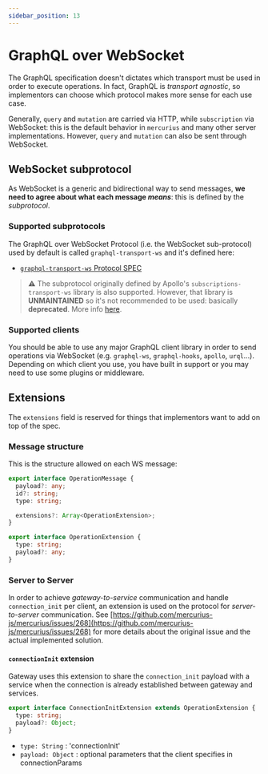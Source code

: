 ```yaml
---
sidebar_position: 13
---
```


# GraphQL over WebSocket

The GraphQL specification doesn't dictates which transport must be used in order to execute operations. In fact, GraphQL is _transport agnostic_, so implementors can choose which protocol makes more sense for each use case.

Generally, `query` and `mutation` are carried via HTTP, while `subscription` via WebSocket: this is the default behavior in `mercurius` and many other server implementations. However, `query` and `mutation` can also be sent through WebSocket.

## WebSocket subprotocol

As WebSocket is a generic and bidirectional way to send messages, **we need to agree about what each message _means_**: this is defined by the _subprotocol_.

### Supported subprotocols

The GraphQL over WebSocket Protocol (i.e. the WebSocket sub-protocol) used by default is called `graphql-transport-ws` and it's defined here:

- [`graphql-transport-ws` Protocol SPEC](https://github.com/enisdenjo/graphql-ws/blob/master/PROTOCOL.md)

> ⚠️ The subprotocol originally defined by Apollo's `subscriptions-transport-ws` library is also supported. However, that library is **UNMAINTAINED** so it's not recommended to be used: basically **deprecated**. More info [here](https://github.com/apollographql/subscriptions-transport-ws/).

### Supported clients

You should be able to use any major GraphQL client library in order to send operations via WebSocket (e.g. `graphql-ws`, `graphql-hooks`, `apollo`, `urql`…). Depending on which client you use, you have built in support or you may need to use some plugins or middleware.

## Extensions

The `extensions` field is reserved for things that implementors want to add on top of the spec.

### Message structure

This is the structure allowed on each WS message:

```ts
export interface OperationMessage {
  payload?: any;
  id?: string;
  type: string;

  extensions?: Array<OperationExtension>;
}

export interface OperationExtension {
  type: string;
  payload?: any;
}
```

### Server to Server

In order to achieve _gateway-to-service_ communication and handle `connection_init` per client, an extension is used on the protocol for _server-to-server_ communication. See [https://github.com/mercurius-js/mercurius/issues/268](https://github.com/mercurius-js/mercurius/issues/268) for more details about the original issue and the actual implemented solution.

#### `connectionInit` extension

Gateway uses this extension to share the `connection_init` payload with a service when the connection is already established between gateway and services.

```ts
export interface ConnectionInitExtension extends OperationExtension {
  type: string;
  payload?: Object;
}
```

- `type: String` : 'connectionInit'
- `payload: Object` : optional parameters that the client specifies in connectionParams

